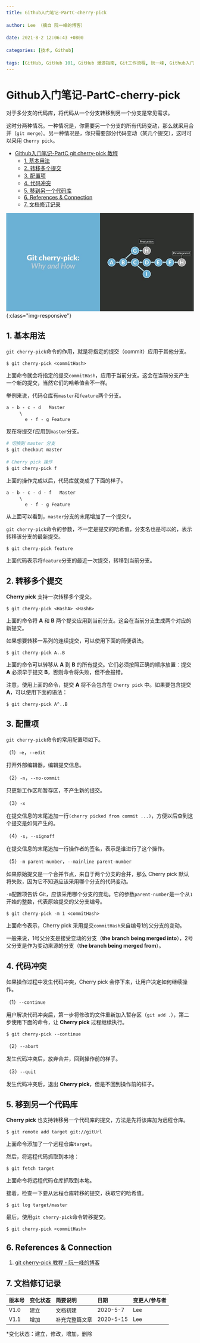 ```yaml
---
title: Github入门笔记-PartC-cherry-pick

author: Lee （摘自 阮一峰的博客）

date: 2021-8-2 12:06:43 +0800

categories: [技术, Github]

tags: [GitHub, GitHub 101, GitHub 漫游指南, Git工作流程, 阮一峰, Github入门笔记]
---
```


# Github入门笔记-PartC-cherry-pick

对于多分支的代码库，将代码从一个分支转移到另一个分支是常见需求。

这时分两种情况。一种情况是，你需要另一个分支的所有代码变动，那么就采用合并（`git merge`）。另一种情况是，你只需要部分代码变动（某几个提交），这时可以采用 `Cherry pick`。




* [Github入门笔记\-PartC  git cherry\-pick 教程](#github入门笔记-partc--git-cherry-pick-教程)
  * [1\. 基本用法](#1-基本用法)
  * [2\. 转移多个提交](#2-转移多个提交)
  * [3\. 配置项](#3-配置项)
  * [4\. 代码冲突](#4-代码冲突)
  * [5\. 移到另一个代码库](#5-移到另一个代码库)
  * [6\. References &amp; Connection](#6-references--connection)
  * [7\. 文档修订记录](#7-文档修订记录)


![@600x0](/assets/img/1589526839871.png){:class="img-responsive"}








## 1. 基本用法

`git cherry-pick`命令的作用，就是将指定的提交（commit）应用于其他分支。

```
$ git cherry-pick <commitHash>
```

上面命令就会将指定的提交`commitHash`，应用于当前分支。这会在当前分支产生一个新的提交，当然它们的哈希值会不一样。

举例来说，代码仓库有`master`和`feature`两个分支。

```
a - b - c - d   Master
     \
       e - f - g Feature
```

现在将提交`f`应用到`master`分支。

```python
# 切换到 master 分支
$ git checkout master

# Cherry pick 操作
$ git cherry-pick f
```

上面的操作完成以后，代码库就变成了下面的样子。

```
a - b - c - d - f   Master
     \
       e - f - g Feature
```

从上面可以看到，`master`分支的末尾增加了一个提交`f`。

`git cherry-pick`命令的参数，不一定是提交的哈希值，分支名也是可以的，表示转移该分支的最新提交。

```nginx
$ git cherry-pick feature
```

上面代码表示将`feature`分支的最近一次提交，转移到当前分支。


## 2. 转移多个提交
**Cherry pick** 支持一次转移多个提交。

```
$ git cherry-pick <HashA> <HashB>
```

上面的命令将 **A** 和 **B** 两个提交应用到当前分支。这会在当前分支生成两个对应的新提交。

如果想要转移一系列的连续提交，可以使用下面的简便语法。

```nginx
$ git cherry-pick A..B 
```

上面的命令可以转移从 **A** 到 **B** 的所有提交。它们必须按照正确的顺序放置：提交 **A** 必须早于提交 **B**，否则命令将失败，但不会报错。

注意，使用上面的命令，提交 **A** 将不会包含在 `Cherry pick` 中。如果要包含提交 **A**，可以使用下面的语法：

```nginx
$ git cherry-pick A^..B 
```

## 3. 配置项
`git cherry-pick`命令的常用配置项如下。

（1）`-e`，`--edit`

打开外部编辑器，编辑提交信息。

（2）`-n`，`--no-commit`

只更新工作区和暂存区，不产生新的提交。

（3）`-x`

在提交信息的末尾追加一行`(cherry picked from commit ...)`，方便以后查到这个提交是如何产生的。

（4）`-s`，`--signoff`

在提交信息的末尾追加一行操作者的签名，表示是谁进行了这个操作。

（5）`-m parent-number`，`--mainline parent-number`

如果原始提交是一个合并节点，来自于两个分支的合并，那么 Cherry pick 默认将失败，因为它不知道应该采用哪个分支的代码变动。

`-m`配置项告诉 Git，应该采用哪个分支的变动。它的参数`parent-number`是一个从`1`开始的整数，代表原始提交的父分支编号。

```
$ git cherry-pick -m 1 <commitHash>
```

上面命令表示，Cherry pick 采用提交`commitHash`来自编号1的父分支的变动。

一般来说，1号父分支是接受变动的分支（**the branch being merged into**），2号父分支是作为变动来源的分支（**the branch being merged from**）。

## 4. 代码冲突

如果操作过程中发生代码冲突，Cherry pick 会停下来，让用户决定如何继续操作。

（1）`--continue`

用户解决代码冲突后，第一步将修改的文件重新加入暂存区（`git add .`），第二步使用下面的命令，让 **Cherry pick** 过程继续执行。

```
$ git cherry-pick --continue
```

（2）`--abort`

发生代码冲突后，放弃合并，回到操作前的样子。

（3）`--quit`

发生代码冲突后，退出 **Cherry pick**，但是不回到操作前的样子。

## 5. 移到另一个代码库

**Cherry pick** 也支持转移另一个代码库的提交，方法是先将该库加为远程仓库。

```
$ git remote add target git://gitUrl
```

上面命令添加了一个远程仓库`target`。

然后，将远程代码抓取到本地：

```
$ git fetch target
```

上面命令将远程代码仓库抓取到本地。

接着，检查一下要从远程仓库转移的提交，获取它的哈希值。

```
$ git log target/master
```

最后，使用`git cherry-pick`命令转移提交。

```
$ git cherry-pick <commitHash>
```

## 6. References & Connection
1. [git cherry-pick 教程 - 阮一峰的博客](http://www.ruanyifeng.com/blog/2020/04/git-cherry-pick.html)

## 7. 文档修订记录

| 版本号|     变化状态|   简要说明|  日期	|   变更人/参与者   |
| :-------- | :--------| :------ |:------ |:------ |
| V1.0|   建立| 文档初建 |2020-5-7  | Lee|
|V1.1|增加|补充完整篇文章|2020-5-15|Lee|

*变化状态：建立，修改，增加，删除

